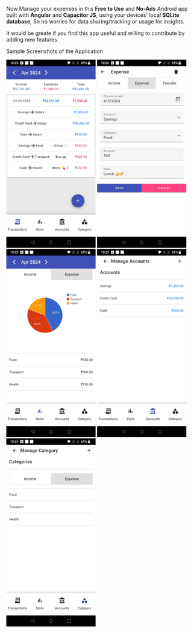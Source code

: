 Now Manage your expenses in this **Free to Use** and **No-Ads** Android app
built with **Angular** and **Capacitor JS**, using your devices' local **SQLite database**, So no worries for data sharing/tracking or usage for insights.

It would be greate if you find this app useful and willing to contribute by adding new features.

Sample Screenshots of the Application

<img src="./media/transactions.jpg" height="500em" alt="View Transactions" style="display:display-inline">
<img src="./media/add_transaction.jpg" height="500em" alt="Add New Transaction" style="display:display-inline">
<img src="./media/stats.jpg" height="500em" alt="View Stats" style="display:display-inline">
<img src="./media/accounts.jpg" height="500em" alt="Manage Accounts" style="display:display-inline">
<img src="./media/category.jpg" height="500em" alt="Manage Category" style="display:display-inline">
